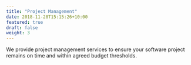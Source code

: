 ```yaml
---
title: "Project Management"
date: 2018-11-28T15:15:26+10:00
featured: true
draft: false
weight: 3
---
```


We provide project management services to ensure your software project
remains on time and within agreed budget thresholds.